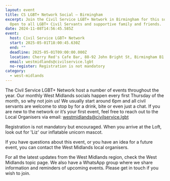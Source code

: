 ```yaml
---
layout: event
title: CS LGBT+ Network Social – Birmingham
excerpt: Join the Civil Service LGBT+ Network in Birmingham for this social.
  Open to all LGBT+ Civil Servants and supportive family and friends.
date: 2024-11-08T14:56:45.585Z
event:
  host: Civil Service LGBT+ Network
  start: 2025-05-01T18:00:45.630Z
  end: ""
  deadline: 2025-05-01T09:00:00.000Z
  location: Cherry Red's Cafe Bar, 88-92 John Bright St, Birmingham B1 1BN
  email: westmidlands@civilservice.lgbt
  no-register: Registration is not mandatory
category:
  - west-midlands
---
```

The Civil Service LGBT+ Network host a number of events throughout the year. Our monthly West Midlands socials happen every first Thursday of the month, so why not join us! We usually start around 6pm and all civil servants are welcome to stop by for a drink, bite or even just a chat. If you are new to the network or it’s your first event, feel free to reach out to the Local Organisers via email: [westmidlands@civilservice.lgbt](mailto:westmidlands@civilservice.lgbt)

Registration is not mandatory but encouraged. When you arrive at the Loft, look out for 'Liz' our inflatable unicorn mascot.

If you have questions about this event, or you have an idea for a future event, you can contact the West Midlands local organisers.

For all the latest updates from the West Midlands region, check the West Midlands topic page. We also have a WhatsApp group where we share information and reminders of upcoming events. Please get in touch if you wish to join.